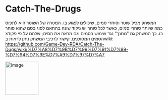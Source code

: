 # Catch-The-Drugs

המשחק מכיל שוטר וסוחרי סמים, שיכולים לפגוע בו. המטרה של השוטר היא לתפוס כמה שיותר סוחרי סמים, כאשר לכל סוחר יש ניקוד שונה בהתאם לסוג בסם שהוא סוחר בו.
כך המשחק גם "מחנך" נגד שימוש בסמים וגם מראה את הסיכון שלהם על פי פקודצ הסמים המסוכנים.
קישור לרכיבי המשחק ניתן לראות בwiki: https://github.com/Game-Dev-RDA/Catch-The-Dugs/wiki/%D7%A8%D7%9B%D7%99%D7%91%D7%99-%D7%94%D7%9E%D7%A9%D7%97%D7%A7.


<img width="105" alt="image" src="https://user-images.githubusercontent.com/74387464/226763697-2a69cf4e-1428-4064-b8e4-d2b606031fd0.png">
